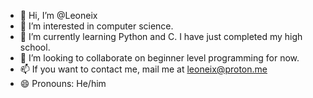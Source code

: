 - 👋 Hi, I’m @Leoneix
- 👀 I’m interested in computer science.
- 🌱 I’m currently learning Python and C. I have just completed my high school.
- 💞️ I’m looking to collaborate on beginner level programming for now.
- 📫 If you want to contact me, mail me at leoneix@proton.me
- 😄 Pronouns: He/him

<!---
Leoneix/Leoneix is a ✨ special ✨ repository because its `README.md` (this file) appears on your GitHub profile.
You can click the Preview link to take a look at your changes.
--->
